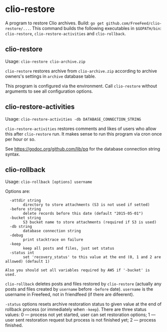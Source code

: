 # clio-restore

A program to restore Clio archives. Build: `go get github.com/FreeFeed/clio-restore/...`. 
This command builds the following executables in `$GOPATH/bin`: `clio-restore`, `clio-restore-activities` and `clio-rollback`.

## clio-restore

Usage: `clio-restore clio-archive.zip`

`clio-restore` restores archive from `clio-archive.zip` according to archive owners's settings in `archive` database table.

This program is configured via the environment. Call `clio-restore` without arguments to see all configuration options.

## clio-restore-activities

Usage: `clio-restore-activities -db DATABASE_CONNECTION_STRING`

`clio-restore-activities` restores comments and likes of users who allow this after `clio-restore` run. It makes sense to run this program via cron once per hour or so.

See https://godoc.org/github.com/lib/pq for the database connection string syntax.

## clio-rollback

Usage: `clio-rollback [options] username`

Options are:
```
  -attdir string
        directory to store attachments (S3 is not used if setted)
  -before string
        delete records before this date (default "2015-05-01")
  -bucket string
        S3 bucket name to store attachments (required if S3 is used)
  -db string
        database connection string
  -debug
        print stacktrace on failure
  -keep
        keep all posts and files, just set status
  -status int
        set 'recovery_status' to this value at the end (0, 1 and 2 are allowed) (default 1)

Also you should set all variables required by AWS if '-bucket' is used.
```

`clio-rollback` deletes posts and files restored by `clio-restore` (actually any posts and files created by `username` before `-before` date). `username` is the username in Freefeed, not in friendfeed (if there are difeerent).

`-status` options resets archive restoration status to given value at the end of rollback process (or immediately when `-keep`). There are three status values: 0 — process not yet started, user can set restoration options; 1 — user sent restoration request but process is not finished yet; 2 — process finished.


